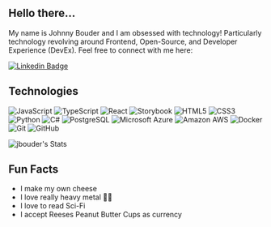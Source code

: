 ## Hello there...

My name is Johnny Bouder and I am obsessed with technology! Particularly technology revolving around Frontend, Open-Source, and Developer Experience (DevEx). Feel free to connect with me here:

[![Linkedin Badge](https://img.shields.io/badge/-johnnybouder-blue?style=flat-square&logo=Linkedin&logoColor=white&link=https://www.linkedin.com/in/johnny-bouder/)](https://www.linkedin.com/in/johnny-bouder/)

## Technologies
![JavaScript](https://img.shields.io/badge/-JavaScript-black?style=flat-square&logo=javascript)
![TypeScript](https://img.shields.io/badge/-TypeScript-purple?style=flat-square&logo=typescript)
![React](https://img.shields.io/badge/-React-black?style=flat-square&logo=react)
![Storybook](https://img.shields.io/badge/-Storybook-white?style=flat-square&logo=storybook)
![HTML5](https://img.shields.io/badge/-HTML5-E34F26?style=flat-square&logo=html5&logoColor=white)
![CSS3](https://img.shields.io/badge/-CSS3-1572B6?style=flat-square&logo=css3)
![Python](https://img.shields.io/badge/-Python-black?style=flat-square&logo=Python)
![C#](https://img.shields.io/badge/-C%23-0?style=flat-square&logo=c%23)
![PostgreSQL](https://img.shields.io/badge/-PostgreSQL-336791?style=flat-square&logo=postgresql)
![Microsoft Azure](https://img.shields.io/badge/Microsoft%20Azure-232F7E?style=flat-square&logo=microsoft-azure)
![Amazon AWS](https://img.shields.io/badge/Amazon%20AWS-232F3E?style=flat-square&logo=amazon-aws)
![Docker](https://img.shields.io/badge/-Docker-black?style=flat-square&logo=docker)
![Git](https://img.shields.io/badge/-Git-black?style=flat-square&logo=git)
![GitHub](https://img.shields.io/badge/-GitHub-181717?style=flat-square&logo=github)

![jbouder's Stats](https://github-readme-stats.vercel.app/api?username=jbouder&theme=vue&show_icons=true&hide_border=true&count_private=true)

## Fun Facts
- I make my own cheese
- I love really heavy metal 🤘🤘
- I love to read Sci-Fi
- I accept Reeses Peanut Butter Cups as currency
